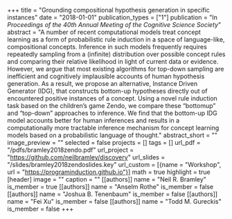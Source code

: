 +++
title = "Grounding compositional hypothesis generation in specific instances"
date = "2018-01-01"
publication_types = ["1"]
publication = "In _Proceedings of the 40th Annual Meeting of the Cognitive Science Society_"
abstract = "A number of recent computational models treat concept learning as a form of probabilistic rule induction in a space of language-like, compositional concepts. Inference in such models frequently requires repeatedly sampling from a (infinite) distribution over possible concept rules and comparing their relative likelihood in light of current data or evidence. However, we argue that most existing algorithms for top-down sampling are inefficient and cognitively implausible accounts of human hypothesis generation. As a result, we propose an alternative, Instance Driven Generator (IDG), that constructs bottom-up hypotheses directly out of encountered positive instances of a concept. Using a novel rule induction task based on the children’s game Zendo, we compare these “bottomup” and “top-down” approaches to inference. We find that the bottom-up IDG model accounts better for human inferences and results in a computationally more tractable inference mechanism for concept learning models based on a probabilistic language of thought."
abstract_short = ""
image_preview = ""
selected = false
projects = []
tags = []
url_pdf = "/pdfs/bramley2018zendo.pdf"
url_project = "https://github.com/neilbramley/discovery"
url_slides = "/slides/bramley2018zendoslides.key"
url_custom = [{name = "Workshop", url = "https://programinduction.github.io"}]
math = true
highlight = true
[header]
image = ""
caption = ""
[[authors]]
	name = "Neil R. Bramley"
	is_member = true
[[authors]]
	name = "Anselm Rothe"
	is_member = false
[[authors]]
	name = "Joshua B. Tenenbaum"
	is_member = false
[[authors]]
	name = "Fei Xu"
	is_member = false
[[authors]]
	name = "Todd M. Gureckis"
	is_member = false
+++
